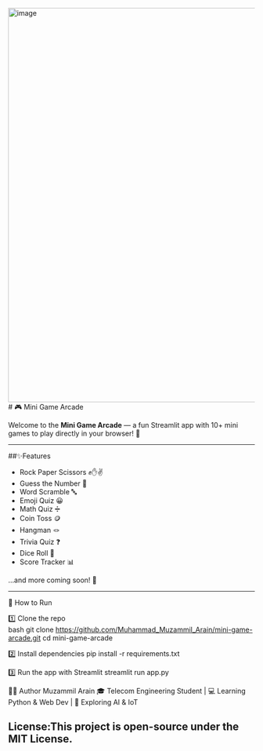 <img width="1788" height="804" alt="image" src="https://github.com/user-attachments/assets/6cf0c66b-ca99-4ae1-92b2-43fc7fda4bc9" /># 🎮 Mini Game Arcade  

Welcome to the **Mini Game Arcade** — a fun Streamlit app with 10+ mini games to play directly in your browser! 🚀  

---

 ##✨Features  
- Rock Paper Scissors ✊✋✌  
- Guess the Number 🔢  
- Word Scramble 🔤  
- Emoji Quiz 😀  
- Math Quiz ➗  
- Coin Toss 🪙  
- Hangman 🪢  
- Trivia Quiz ❓  
- Dice Roll 🎲  
- Score Tracker 📊  

…and more coming soon! 🎉  

---

🚀 How to Run  

1️⃣ Clone the repo  
bash
git clone https://github.com/Muhammad_Muzammil_Arain/mini-game-arcade.git
cd mini-game-arcade

2️⃣ Install dependencies
pip install -r requirements.txt

3️⃣ Run the app with Streamlit
streamlit run app.py

🧑‍💻 Author
Muzammil Arain
🎓 Telecom Engineering Student | 💻 Learning Python & Web Dev | 🚀 Exploring AI & IoT

License:This project is open-source under the MIT License.
---
